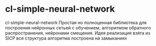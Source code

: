 # cl-simple-neural-network
cl-simple-neural-network
Простая но полноценная библиотека для построения нейронных сетьей с обучением,
алгоритмом обратного распространения, нейронами смещения. Идея реализация взята из SICP
вся структура алгоритма построена на замыканиях
